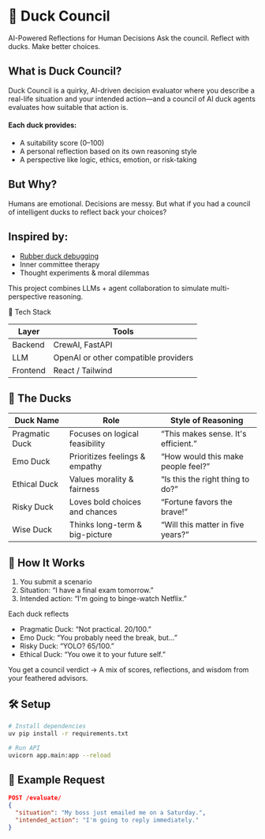 # 🦆 Duck Council

AI-Powered Reflections for Human Decisions
Ask the council. Reflect with ducks. Make better choices.

## What is Duck Council?

Duck Council is a quirky, AI-driven decision evaluator where you describe a real-life situation and your intended action—and a council of AI duck agents evaluates how suitable that action is.

#### Each duck provides:

- A suitability score (0–100)
- A personal reflection based on its own reasoning style
- A perspective like logic, ethics, emotion, or risk-taking

## But Why?

Humans are emotional. Decisions are messy.
But what if you had a council of intelligent ducks to reflect back your choices?

## Inspired by:

- [Rubber duck debugging](https://rubberduckdebugging.com)
- Inner committee therapy
- Thought experiments & moral dilemmas

This project combines LLMs + agent collaboration to simulate multi-perspective reasoning.

🔧 Tech Stack

| Layer    | Tools                                |
| -------- | ------------------------------------ |
| Backend  | CrewAI, FastAPI                      |
| LLM      | OpenAI or other compatible providers |
| Frontend | React / Tailwind                     |

## 🦆 The Ducks

| Duck Name      | Role                           | Style of Reasoning                  |
| -------------- | ------------------------------ | ----------------------------------- |
| Pragmatic Duck | Focuses on logical feasibility | “This makes sense. It's efficient.” |
| Emo Duck       | Prioritizes feelings & empathy | “How would this make people feel?”  |
| Ethical Duck   | Values morality & fairness     | “Is this the right thing to do?”    |
| Risky Duck     | Loves bold choices and chances | “Fortune favors the brave!”         |
| Wise Duck      | Thinks long-term & big-picture | “Will this matter in five years?”   |

## 🚀 How It Works

1. You submit a scenario
2. Situation: “I have a final exam tomorrow.”
3. Intended action: “I'm going to binge-watch Netflix.”

Each duck reflects

- Pragmatic Duck: “Not practical. 20/100.”
- Emo Duck: “You probably need the break, but...”
- Risky Duck: “YOLO? 65/100.”
- Ethical Duck: “You owe it to your future self.”

You get a council verdict
→ A mix of scores, reflections, and wisdom from your feathered advisors.

## 🛠️ Setup

```bash
# Install dependencies
uv pip install -r requirements.txt

# Run API
uvicorn app.main:app --reload
```

## 🧪 Example Request

```json
POST /evaluate/
{
  "situation": "My boss just emailed me on a Saturday.",
  "intended_action": "I'm going to reply immediately."
}
```
